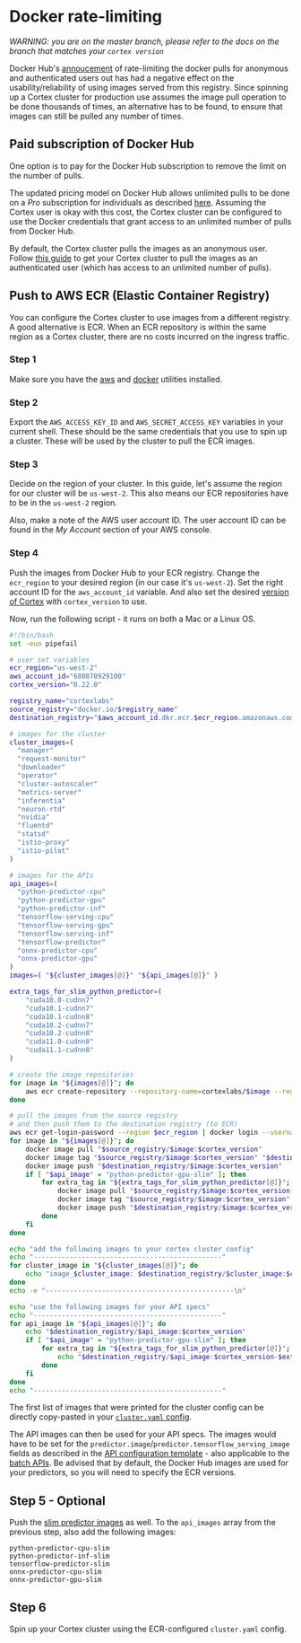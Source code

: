 # Docker rate-limiting

_WARNING: you are on the master branch, please refer to the docs on the branch that matches your `cortex version`_

Docker Hub's [annoucement](https://www.docker.com/increase-rate-limits) of rate-limiting the docker pulls for anonymous and authenticated users out has had a negative effect on the usability/reliability of using images served from this registry. Since spinning up a Cortex cluster for production use assumes the image pull operation to be done thousands of times, an alternative has to be found, to ensure that images can still be pulled any number of times.

## Paid subscription of Docker Hub

One option is to pay for the Docker Hub subscription to remove the limit on the number of pulls.

The updated pricing model on Docker Hub allows unlimited pulls to be done on a _Pro_ subscription for individuals as described [here](https://www.docker.com/pricing). Assuming the Cortex user is okay with this cost, the Cortex cluster can be configured to use the Docker credentials that grant access to an unlimited number of pulls from Docker Hub.

By default, the Cortex cluster pulls the images as an anonymous user. Follow [this guide](private-docker.md) to get your Cortex cluster to pull the images as an authenticated user (which has access to an unlimited number of pulls).

## Push to AWS ECR (Elastic Container Registry)

You can configure the Cortex cluster to use images from a different registry. A good alternative is ECR. When an ECR repository is within the same region as a Cortex cluster, there are no costs incurred on the ingress traffic.

### Step 1

Make sure you have the [aws](https://docs.aws.amazon.com/cli/latest/userguide/install-cliv1.html) and [docker](https://docs.docker.com/get-docker/) utilities installed.

### Step 2

Export the `AWS_ACCESS_KEY_ID` and `AWS_SECRET_ACCESS_KEY` variables in your current shell. These should be the same credentials that you use to spin up a cluster. These will be used by the cluster to pull the ECR images.

### Step 3

Decide on the region of your cluster. In this guide, let's assume the region for our cluster will be `us-west-2`. This also means our ECR repositories have to be in the `us-west-2` region.

Also, make a note of the AWS user account ID. The user account ID can be found in the _My Account_ section of your AWS console.

### Step 4

Push the images from Docker Hub to your ECR registry. Change the `ecr_region` to your desired region (in our case it's `us-west-2`). Set the right account ID for the `aws_account_id` variable. And also set the desired [version of Cortex](https://github.com/cortexlabs/cortex/releases) with `cortex_version` to use.

Now, run the following script - it runs on both a Mac or a Linux OS.

```bash
#!/bin/bash
set -euo pipefail

# user set variables
ecr_region="us-west-2"
aws_account_id="680870929100"
cortex_version="0.22.0"

registry_name="cortexlabs"
source_registry="docker.io/$registry_name"
destination_registry="$aws_account_id.dkr.ecr.$ecr_region.amazonaws.com/$registry_name"

# images for the cluster
cluster_images=(
  "manager"
  "request-monitor"
  "downloader"
  "operator"
  "cluster-autoscaler"
  "metrics-server"
  "inferentia"
  "neuron-rtd"
  "nvidia"
  "fluentd"
  "statsd"
  "istio-proxy"
  "istio-pilot"
)

# images for the APIs
api_images=(
  "python-predictor-cpu"
  "python-predictor-gpu"
  "python-predictor-inf"
  "tensorflow-serving-cpu"
  "tensorflow-serving-gpu"
  "tensorflow-serving-inf"
  "tensorflow-predictor"
  "onnx-predictor-cpu"
  "onnx-predictor-gpu"
)
images=( "${cluster_images[@]}" "${api_images[@]}" )

extra_tags_for_slim_python_predictor=(
    "cuda10.0-cudnn7"
    "cuda10.1-cudnn7"
    "cuda10.1-cudnn8"
    "cuda10.2-cudnn7"
    "cuda10.2-cudnn8"
    "cuda11.0-cudnn8"
    "cuda11.1-cudnn8"
)

# create the image repositories
for image in "${images[@]}"; do
    aws ecr create-repository --repository-name=cortexlabs/$image --region=$ecr_region || true
done

# pull the images from the source registry
# and then push them to the destination registry (to ECR)
aws ecr get-login-password --region $ecr_region | docker login --username AWS --password-stdin $destination_registry
for image in "${images[@]}"; do
    docker image pull "$source_registry/$image:$cortex_version"
    docker image tag "$source_registry/$image:$cortex_version" "$destination_registry/$image:$cortex_version"
    docker image push "$destination_registry/$image:$cortex_version"
    if [ "$api_image" = "python-predictor-gpu-slim" ]; then
        for extra_tag in "${extra_tags_for_slim_python_predictor[@]}"; do
            docker image pull "$source_registry/$image:$cortex_version-$extra_tag"
            docker image tag "$source_registry/$image:$cortex_version" "$destination_registry/$image:$cortex_version-$extra_tag"
            docker image push "$destination_registry/$image:$cortex_version-$extra_tag"
        done
    fi
done

echo "add the following images to your cortex cluster config"
echo "-----------------------------------------------"
for cluster_image in "${cluster_images[@]}"; do
    echo "image_$cluster_image: $destination_registry/$cluster_image:$cortex_version"
done
echo -e "-----------------------------------------------\n"

echo "use the following images for your API specs"
echo "-----------------------------------------------"
for api_image in "${api_images[@]}"; do
    echo "$destination_registry/$api_image:$cortex_version"
    if [ "$api_image" = "python-predictor-gpu-slim" ]; then
        for extra_tag in "${extra_tags_for_slim_python_predictor[@]}"; do
            echo "$destination_registry/$api_image:$cortex_version-$extra_tag"
        done
    fi
done
echo "-----------------------------------------------"
```

The first list of images that were printed for the cluster config can be directly copy-pasted in your [`cluster.yaml` config](../cluster-management/config.md).

The API images can then be used for your API specs. The images would have to be set for the `predictor.image`/`predictor.tensorflow_serving_image` fields as described in the [API configuration template](../deployments/realtime-api/api-configuration.md) - also applicable to the [batch APIs](../deployments/batch-api/api-configuration.md). Be advised that by default, the Docker Hub images are used for your predictors, so you will need to specify the ECR versions.

## Step 5 - Optional

Push the [slim predictor images](../deployments/system-packages.md#custom-docker-image) as well. To the `api_images` array from the previous step, also add the following images:

```text
python-predictor-cpu-slim
python-predictor-inf-slim
tensorflow-predictor-slim
onnx-predictor-cpu-slim
onnx-predictor-gpu-slim
```

## Step 6

Spin up your Cortex cluster using the ECR-configured `cluster.yaml` config.